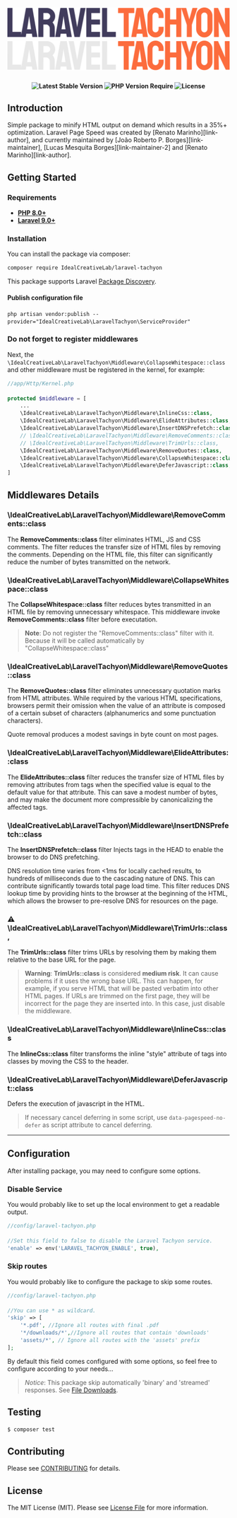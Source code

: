 <h1 align="center">
    <a href="https://github.com/ideal-creative-lab/laravel-tachyon#gh-light-mode-only">
        <img src="./.github/assets/laravel-tachyon-light.svg" alt="Laravel Tachyon">
    </a>
    <a href="https://github.com/ideal-creative-lab/laravel-tachyon#gh-dark-mode-only">
        <img src="./.github/assets/laravel-tachyon-dark.svg" alt="Laravel Tachyon">
    </a>
</h1>

<p align="center">
    <i align="center"></i>
</p>

<h4 align="center">
    <img src="http://poser.pugx.org/ideal-creative-lab/laravel-tachyon/v?style=for-the-badge" alt="Latest Stable Version">
    <img src="http://poser.pugx.org/ideal-creative-lab/laravel-tachyon/require/php?style=for-the-badge" alt="PHP Version Require">
    <img src="http://poser.pugx.org/ideal-creative-lab/laravel-tachyon/license?style=for-the-badge" alt="License">
</h4>

## Introduction

Simple package to minify HTML output on demand which results in a 35%+ optimization. Laravel Page Speed was created by [Renato Marinho][link-author], and currently maintained by [João Roberto P. Borges][link-maintainer], [Lucas Mesquita Borges][link-maintainer-2] and [Renato Marinho][link-author].

## Getting Started

### Requirements
- **[PHP 8.0+](https://php.net/releases/)**
- **[Laravel 9.0+](https://github.com/laravel/laravel)**
### Installation

You can install the package via composer:

```sh
composer require IdealCreativeLab/laravel-tachyon
```

This package supports Laravel [Package Discovery][link-package-discovery].

#### Publish configuration file

 `php artisan vendor:publish --provider="IdealCreativeLab\LaravelTachyon\ServiceProvider"`

### Do not forget to register middlewares

Next, the `\IdealCreativeLab\LaravelTachyon\Middleware\CollapseWhitespace::class` and other middleware must be registered in the kernel, for example:

```php
//app/Http/Kernel.php

protected $middleware = [
    ...
    \IdealCreativeLab\LaravelTachyon\Middleware\InlineCss::class,
    \IdealCreativeLab\LaravelTachyon\Middleware\ElideAttributes::class,
    \IdealCreativeLab\LaravelTachyon\Middleware\InsertDNSPrefetch::class,
    // \IdealCreativeLab\LaravelTachyon\Middleware\RemoveComments::class,
    // \IdealCreativeLab\LaravelTachyon\Middleware\TrimUrls::class, 
    \IdealCreativeLab\LaravelTachyon\Middleware\RemoveQuotes::class,
    \IdealCreativeLab\LaravelTachyon\Middleware\CollapseWhitespace::class, // Note: This middleware invokes "RemoveComments::class" before it runs.
    \IdealCreativeLab\LaravelTachyon\Middleware\DeferJavascript::class,
]
```

## Middlewares Details

### \IdealCreativeLab\LaravelTachyon\Middleware\RemoveComments::class

The **RemoveComments::class** filter eliminates HTML, JS and CSS comments.
The filter reduces the transfer size of HTML files by removing the comments. Depending on the HTML file, this filter can significantly reduce the number of bytes transmitted on the network.

### \IdealCreativeLab\LaravelTachyon\Middleware\CollapseWhitespace::class

The **CollapseWhitespace::class** filter reduces bytes transmitted in an HTML file by removing unnecessary whitespace.
This middleware invoke **RemoveComments::class** filter before executation.

> **Note**: Do not register the "RemoveComments::class" filter with it. Because it will be called automatically by "CollapseWhitespace::class"

### \IdealCreativeLab\LaravelTachyon\Middleware\RemoveQuotes::class

The **RemoveQuotes::class** filter eliminates unnecessary quotation marks from HTML attributes. While required by the various HTML specifications, browsers permit their omission when the value of an attribute is composed of a certain subset of characters (alphanumerics and some punctuation characters).

Quote removal produces a modest savings in byte count on most pages.

### \IdealCreativeLab\LaravelTachyon\Middleware\ElideAttributes::class

The **ElideAttributes::class** filter reduces the transfer size of HTML files by removing attributes from tags when the specified value is equal to the default value for that attribute. This can save a modest number of bytes, and may make the document more compressible by canonicalizing the affected tags.

### \IdealCreativeLab\LaravelTachyon\Middleware\InsertDNSPrefetch::class

The **InsertDNSPrefetch::class** filter Injects <link rel="dns-prefetch" href="//www.example.com"> tags in the HEAD to enable the browser to do DNS prefetching.

DNS resolution time varies from <1ms for locally cached results, to hundreds of milliseconds due to the cascading nature of DNS. This can contribute significantly towards total page load time. This filter reduces DNS lookup time by providing hints to the browser at the beginning of the HTML, which allows the browser to pre-resolve DNS for resources on the page.

 ### ⚠️ \IdealCreativeLab\LaravelTachyon\Middleware\TrimUrls::class,

The **TrimUrls::class** filter trims URLs by resolving them by making them relative to the base URL for the page.

> **Warning**: **TrimUrls::class** is considered **medium risk**. It can cause problems if it uses the wrong base URL. This can happen, for example, if you serve HTML that will be pasted verbatim into other HTML pages. If URLs are trimmed on the first page, they will be incorrect for the page they are inserted into. In this case, just disable the middleware.

### \IdealCreativeLab\LaravelTachyon\Middleware\InlineCss::class

The **InlineCss::class** filter transforms the inline "style" attribute of tags into classes by moving the CSS to the header.

### \IdealCreativeLab\LaravelTachyon\Middleware\DeferJavascript::class

Defers the execution of javascript in the HTML.

> If necessary cancel deferring in some script, use `data-pagespeed-no-defer` as script attribute to cancel deferring.

<hr>

## Configuration

After installing package, you may need to configure some options.

### Disable Service

You would probably like to set up the local environment to get a readable output.

```php
//config/laravel-tachyon.php

//Set this field to false to disable the Laravel Tachyon service.
'enable' => env('LARAVEL_TACHYON_ENABLE', true),
```
### Skip routes

You would probably like to configure the package to skip some routes.

```php
//config/laravel-tachyon.php

//You can use * as wildcard.
'skip' => [
    '*.pdf', //Ignore all routes with final .pdf
    '*/downloads/*',//Ignore all routes that contain 'downloads'
    'assets/*', // Ignore all routes with the 'assets' prefix
];
```

By default this field comes configured with some options, so feel free to configure according to your needs...

> *Notice*: This package skip automatically 'binary' and 'streamed' responses. See [File Downloads][link-file-download].

## Testing

```sh
$ composer test
```

## Contributing

Please see [CONTRIBUTING](CONTRIBUTING.md) for details.

## License

The MIT License (MIT). Please see [License File](LICENSE.md) for more information.

[link-file-download]: https://laravel.com/docs/10.x/responses#file-downloads
[link-package-discovery]: https://laravel.com/docs/10.x/packages#package-discovery
